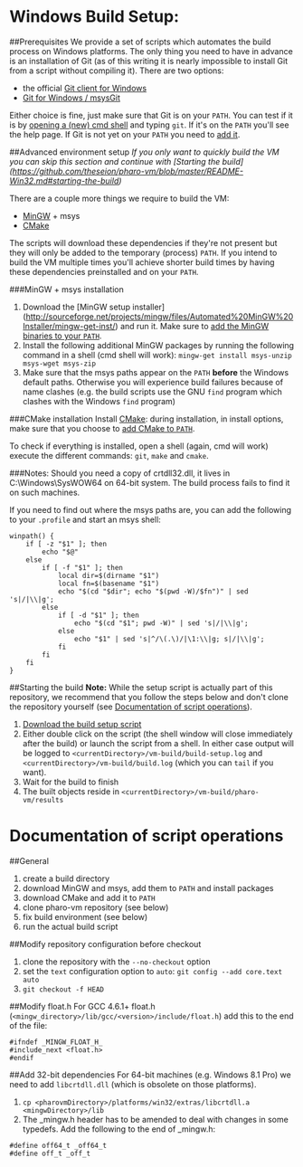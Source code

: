 Windows Build Setup:
====================

##Prerequisites
We provide a set of scripts which automates the build process on Windows platforms. The only thing you need to have in advance is an installation of Git (as of this writing it is nearly impossible to install Git from a script without compiling it).
There are two options:

- the official [Git client for Windows](http://git-scm.com/download/win)
- [Git for Windows / msysGit](http://msysgit.github.io)

Either choice is fine, just make sure that Git is on your `PATH`. You can test if it is by [opening a (new) cmd shell](http://www.google.com/search?q=windows+open+cmd) and typing `git`. If it's on the `PATH` you'll see the help page. If Git is not yet on your `PATH` you need to [add it](http://www.google.com/search?q=windows+add+PATH).

##Advanced environment setup
*If you only want to quickly build the VM you can skip this section and continue with [Starting the build] (https://github.com/theseion/pharo-vm/blob/master/README-Win32.md#starting-the-build)*

There are a couple more things we require to build the VM:

- [MinGW](...) + msys
- [CMake](http://cmake.org)

The scripts will download these dependencies if they're not present but they will only be added to the temporary (process) `PATH`. If you intend to build the VM multiple times you'll achieve shorter build times by having these dependencies preinstalled and on your `PATH`.

###MinGW + msys installation
1. Download the [MinGW setup installer] (http://sourceforge.net/projects/mingw/files/Automated%20MinGW%20Installer/mingw-get-inst/) and run it. Make sure to [add the MinGW binaries to your `PATH`](http://www.google.com/search?q=windows+add+PATH).
2. Install the following additional MinGW packages by running the following command in a shell (cmd shell will work):
  ```mingw-get install msys-unzip msys-wget msys-zip```
3. Make sure that the msys paths appear on the `PATH` **before** the Windows default paths. Otherwise you will experience build failures because of name clashes (e.g. the build scripts use the GNU `find` program which clashes with the Windows `find` program)

###CMake installation
Install [CMake](http://www.cmake.org/): during installation, in install options, make sure that you choose to [add CMake to `PATH`](http://www.google.com/search?q=windows+add+PATH&btnI).


To check if everything is installed, open a shell (again, cmd will work) execute the different commands: `git`, `make` and `cmake`.


###Notes:
Should you need a copy of crtdll32.dll, it lives in C:\Windows\SysWOW64 on 64-bit system. The build process fails to find it on such machines.


If you need to find out where the msys paths are, you can add the following to your `.profile` and start an msys shell:
```
winpath() {
    if [ -z "$1" ]; then
        echo "$@"
    else
        if [ -f "$1" ]; then
            local dir=$(dirname "$1")
            local fn=$(basename "$1")
            echo "$(cd "$dir"; echo "$(pwd -W)/$fn")" | sed 's|/|\\|g';
        else
            if [ -d "$1" ]; then
                echo "$(cd "$1"; pwd -W)" | sed 's|/|\\|g';
            else
                echo "$1" | sed 's|^/\(.\)/|\1:\\|g; s|/|\\|g';
            fi
        fi
    fi
}
```


##Starting the build
**Note:**
While the setup script is actually part of this repository, we recommend that you follow the steps below and don't clone the repository yourself (see [Documentation of script operations](https://github.com/theseion/pharo-vm/blob/master/README-Win32.md#documentation-of-script-operations)).

1. [Download the build setup script](https://raw.githubusercontent.com/theseion/pharo-vm/master/scripts/windows/setup.cmd)
2. Either double click on the script (the shell window will close immediately after the build) or launch the script from a shell. In either case output will be logged to `<currentDirectory>/vm-build/build-setup.log` and `<currentDirectory>/vm-build/build.log` (which you can `tail` if you want).
3. Wait for the build to finish
4. The built objects reside in `<currentDirectory>/vm-build/pharo-vm/results`



Documentation of script operations
====================================

##General
1. create a build directory
2. download MinGW and msys, add them to `PATH` and install packages
3. download CMake and add it to `PATH`
4. clone pharo-vm repository (see below)
5. fix build environment (see below)
6. run the actual build script

##Modify repository configuration before checkout
1. clone the repository with the `--no-checkout` option
2. set the `text` configuration option to `auto`: `git config --add core.text auto`
3. `git checkout -f HEAD`

##Modify float.h
For GCC 4.6.1+ float.h (`<mingw_directory>/lib/gcc/<version>/include/float.h`) add this to the end of the file:
```
#ifndef _MINGW_FLOAT_H_
#include_next <float.h>
#endif
```

##Add 32-bit dependencies
For 64-bit machines (e.g. Windows 8.1 Pro) we need to add `libcrtdll.dll` (which is obsolete on those platforms).

1. `cp <pharovmDirectory>/platforms/win32/extras/libcrtdll.a <mingwDirectory>/lib`
2. The _mingw.h header has to be amended to deal with changes in some typedefs. Add the following to the end of _mingw.h:

```
#define off64_t _off64_t
#define off_t _off_t
```